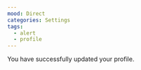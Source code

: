 ```yaml
---
mood: Direct
categories: Settings
tags:
  - alert
  - profile
---
```

You have successfully updated your profile.